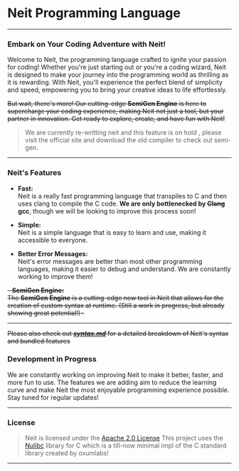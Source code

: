 # Neit Programming Language

---

### **Embark on Your Coding Adventure with Neit!**

Welcome to Neit, the programming language crafted to ignite your passion for coding! Whether you're just starting out or you're a coding wizard, Neit is designed to make your journey into the programming world as thrilling as it is rewarding. With Neit, you'll experience the perfect blend of simplicity and speed, empowering you to bring your creative ideas to life effortlessly. 

~~But wait, there's more! Our cutting-edge **SemiGen Engine** is here to supercharge your coding experience, making Neit not just a tool, but your partner in innovation. Get ready to explore, create, and have fun with Neit!~~
> We are currently re-writting neit and this feature is on hold , please visit the official site and download the old compiler to check out semi-gen.

---

### **Neit's Features**

- **Fast:**  
  Neit is a really fast programming language that transpiles to C and then uses clang to compile the C code. **We are only bottlenecked by ~~Clang~~ gcc**, though we will be looking to improve this process soon!

- **Simple:**  
  Neit is a simple language that is easy to learn and use, making it accessible to everyone.

- **Better Error Messages:**  
  Neit's error messages are better than most other programming languages, making it easier to debug and understand. We are constantly working to improve them!

~~- **SemiGen Engine:**  
  The **SemiGen Engine** is a cutting-edge new tool in Neit that allows for the creation of custom syntax at runtime. (Still a work in progress, but already showing great potential!)~~~

---

~~Please also check out [***syntax.md***](SYNTAX.md) for a detailed breakdown of Neit's syntax and bundled features~~

### **Development in Progress**

We are constantly working on improving Neit to make it better, faster, and more fun to use. The features we are adding aim to reduce the learning curve and make Neit the most enjoyable programming experience possible. Stay tuned for regular updates!

---

### **License**

> Neit is licensed under the [Apache 2.0 License](LICENSE)
> This project uses the [Nulibc](https://github.com/oxumlabs/nulibc) library for C which is a till-now minimal impl of the C standard library created by oxumlabs!

---